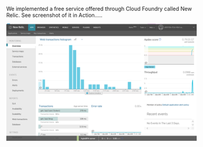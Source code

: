 We implemented a free service offered through Cloud Foundry called New Relic.  See screenshot of it in Action.....  

![New Relic Dashboard](https://github.com/AppliedIS/AgileBPA/blob/master/docs/graphics/CaptureNewRelic.PNG)
